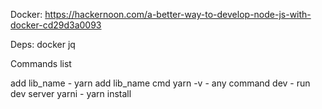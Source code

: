 Docker: https://hackernoon.com/a-better-way-to-develop-node-js-with-docker-cd29d3a0093

Deps:
docker
jq



Commands list


add lib_name - yarn add lib_name
cmd yarn -v  - any command
dev - run dev server
yarni - yarn install
